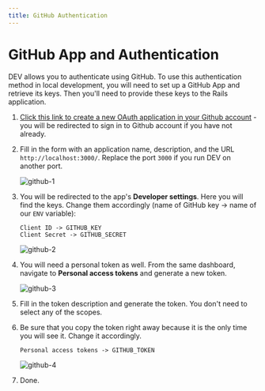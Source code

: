 ```yaml
---
title: GitHub Authentication
---
```


# GitHub App and Authentication

DEV allows you to authenticate using GitHub. To use this authentication method in local development, you will need to set up a GitHub App and retrieve its keys. Then you'll need to provide these keys to the Rails application.

1. [Click this link to create a new OAuth application in your Github account](https://github.com/settings/applications/new) - you will be redirected to sign in to Github account if you have not already.

2. Fill in the form with an application name, description, and the URL `http://localhost:3000/`. Replace the port `3000` if you run DEV on another port.

   ![github-1](https://user-images.githubusercontent.com/22895284/51085500-877a6c00-173a-11e9-913a-0dccad234cf3.png)

3. You will be redirected to the app's **Developer settings**. Here you will find the keys. Change them accordingly (name of GitHub key -> name of our `ENV` variable):

   ```text
   Client ID -> GITHUB_KEY
   Client Secret -> GITHUB_SECRET
   ```

   ![github-2](https://user-images.githubusercontent.com/22895284/51085862-49337b80-173f-11e9-8503-f8251d07f458.png)

4. You will need a personal token as well. From the same dashboard, navigate to **Personal access tokens** and generate a new token.

   ![github-3](https://user-images.githubusercontent.com/22895284/51085863-49337b80-173f-11e9-81bf-1c1e38035a7a.png)

5. Fill in the token description and generate the token. You don't need to select any of the scopes.

6. Be sure that you copy the token right away because it is the only time you will see it. Change it accordingly.

   ```shell
   Personal access tokens -> GITHUB_TOKEN
   ```

   ![github-4](https://user-images.githubusercontent.com/22895284/51085865-49cc1200-173f-11e9-86a8-7e7e1db408a0.png)

7. Done.
